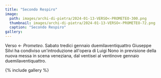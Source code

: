 ```yaml
---
title: "Secondo Respiro"
image:
  path: images/archi-di-pietra/2024-01-13-VERSO<-PROMETEO-300.png
  thumbnail: images/archi-di-pietra/2024-01-13-VERSO<-PROMETEO-72.png
  caption: "Secondo Respiro"
gallery:
---
```


Verso ← *Prometeo*. Sabato tredici gennaio duemilaventiquattro Giuseppe Silvi
ha condiviso un'introduzione all'opera di Luigi Nono in previsione della nuova
messa in scena veneziana, dal ventisei al ventinove gennaio duemilaventiquattro.

<!--more-->

{% include gallery %}
